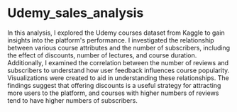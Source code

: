 # Udemy_sales_analysis
In this analysis, I explored the Udemy courses dataset from Kaggle to gain insights into the platform's performance. I investigated the relationship between various course attributes and the number of subscribers, including the effect of discounts, number of lectures, and course duration. Additionally, I examined the correlation between the number of reviews and subscribers to understand how user feedback influences course popularity. Visualizations were created to aid in understanding these relationships. The findings suggest that offering discounts is a useful strategy for attracting more users to the platform, and courses with higher numbers of reviews tend to have higher numbers of subscribers. 
